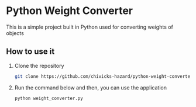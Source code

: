 # Python Weight Converter
This is a simple project built in Python used for converting weights of objects

## How to use it
1. Clone the repository
    ```sh
    git clone https://github.com/chivicks-hazard/python-weight-converter
    ```

2. Run the command below and then, you can use the application
    ```sh
    python weight_converter.py
    ```
